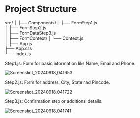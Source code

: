 # Project Structure

src/
│
├── Components/
│   ├── FormStep1.js        
│   ├── FormStep2.js        
│   ├── FormDataStep3.js      
│
├── FormContext/
│   └── Context.js         
│
├── App.js                 
├── App.css                
└── index.js                


Step1.js: Form for basic information like Name, Email and Phone.

![Screenshot_20240918_041653](https://github.com/user-attachments/assets/b2e4757d-c399-49ea-a563-434cdbae954d)

Step2.js: Form for address, City, State nad Pincode.

![Screenshot_20240918_041722](https://github.com/user-attachments/assets/7789f5b3-96b4-450e-a91a-f2d27a1973f6)

Step3.js: Confirmation step or additional details.

![Screenshot_20240918_041741](https://github.com/user-attachments/assets/894cc9ac-1c2e-4403-9c00-40d68d052b0d)

